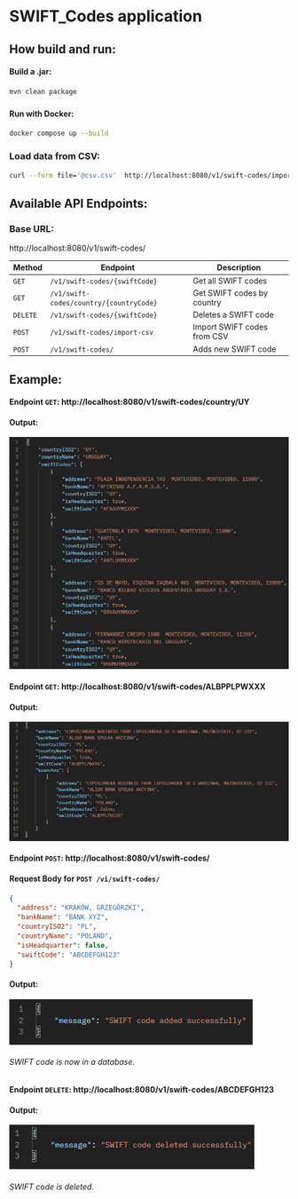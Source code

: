 # SWIFT_Codes application

## How build and run:
#### Build a .jar:
```bash
mvn clean package
```
###
#### Run with Docker:
```bash
docker compose up --build
```
### Load data from CSV:
```bash
curl --form file='@csv.csv'  http://localhost:8080/v1/swift-codes/import-csv
```
## Available API Endpoints:
### Base URL:
http://localhost:8080/v1/swift-codes/

| Method | Endpoint                                | Description                 |
|--------|-----------------------------------------|-----------------------------|
| `GET`  | `/v1/swift-codes/{swiftCode}`           | Get all SWIFT codes         |
| `GET`  | `/v1/swift-codes/country/{countryCode}` | Get SWIFT codes by country  |
|`DELETE`| `/v1/swift-codes/{swiftCode}`           | Deletes a SWIFT code        | 
| `POST` | `/v1/swift-codes/import-csv`            | Import SWIFT codes from CSV |
| `POST` | `/v1/swift-codes/`                      | Adds new SWIFT code         |

## Example:
#### Endpoint `GET`: http://localhost:8080/v1/swift-codes/country/UY
#### Output:
![img1](.media/img1.png)
#### Endpoint `GET`: http://localhost:8080/v1/swift-codes/ALBPPLPWXXX
#### Output:
![img2](.media/img2.png)
#### Endpoint `POST`: http://localhost:8080/v1/swift-codes/ 
#### **Request Body for `POST /vi/swift-codes/`**
```json
{
  "address": "KRAKÓW, GRZEGÓRZKI",
  "bankName": "BANK XYZ",
  "countryISO2": "PL",
  "countryName": "POLAND",
  "isHeadquarter": false,
  "swiftCode": "ABCDEFGH123"
}
```
#### Output:
![img3](.media/img3.png)
###### SWIFT code is now in a database.

#### Endpoint `DELETE`: http://localhost:8080/v1/swift-codes/ABCDEFGH123
#### Output:
![img2](.media/img4.png)
###### SWIFT code is deleted.